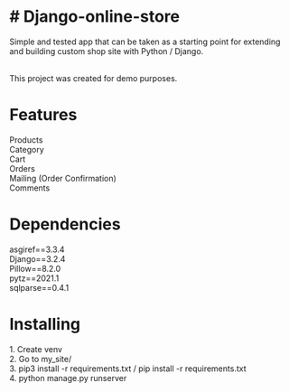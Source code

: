 <h1># Django-online-store</h1>
Simple and tested app that can be taken as a starting point for extending and building custom shop site with Python / Django.<br><br>

This project was created for demo purposes.

<h1>Features</h1>
Products<br>
Category<br>
Cart<br>
Orders<br>
Mailing (Order Confirmation)<br>
Comments<br>

<h1>Dependencies</h1>
asgiref==3.3.4<br>
Django==3.2.4<br>
Pillow==8.2.0<br>
pytz==2021.1<br>
sqlparse==0.4.1<br>

<h1>Installing</h1>
1. Create venv<br>
2. Go to my_site/<br>
3. pip3 install -r requirements.txt / pip install -r requirements.txt<br>
4. python manage.py runserver
